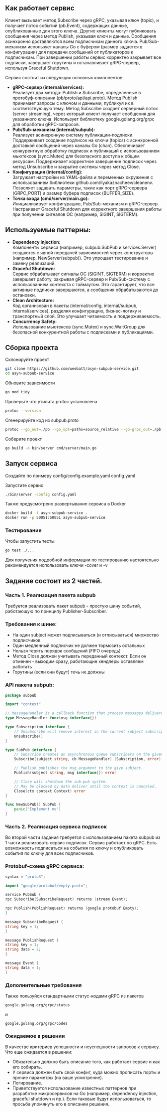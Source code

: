 ## Как работает сервис
Клиент вызывает метод Subscribe через gRPC, указывая ключ (topic), и получает поток событий (pb.Event), содержащих данные, опубликованные для этого ключа.
Другие клиенты могут публиковать сообщения через метод Publish, указывая ключ и данные. Сообщения асинхронно доставляются всем подписчикам данного ключа.
Pub/Sub-механизм использует каналы Go с буфером (размер задается в конфигурации) для передачи сообщений от публикаторов к подписчикам.
При завершении работы сервис корректно закрывает все подписки, завершает горутины и останавливает gRPC-сервер, используя Graceful Shutdown.

Сервис состоит из следующих основных компонентов:

- **gRPC-сервер (internal/services):**\
Реализует два метода: Publish и Subscribe, определенные в протобуф-описании (pb/proto/api/api.proto).
Метод Publish принимает запросы с ключом и данными, публикуя их в соответствующую тему.
Метод Subscribe создает серверный поток (server streaming), через который клиент получает сообщения для указанного ключа.
Использует библиотеку google.golang.org/grpc для обработки gRPC-запросов.
- **Pub/Sub-механизм (internal/subpub):**\
Реализует асинхронную систему публикации-подписки.
Поддерживает создание подписок на ключи (topics) с асинхронной доставкой сообщений через каналы Go (chan).
Обеспечивает конкурентную обработку подписок и публикаций с использованием мьютексов (sync.Mutex) для безопасного доступа к общим ресурсам.
Поддерживает корректное завершение подписок через метод Unsubscribe и закрытие системы через метод Close.
- **Конфигурация (internal/config):**\
Загружает настройки из YAML-файла и переменных окружения с использованием библиотеки github.com/ilyakaznacheev/cleanenv.
Позволяет задавать параметры, такие как порт gRPC-сервера (GRPC_PORT) и размер буфера подписок (BUFFER_SIZE).
- **Точка входа (cmd/server/main.go):**\
Инициализирует конфигурацию, Pub/Sub-механизм и gRPC-сервер.
Настраивает Graceful Shutdown для корректного завершения работы при получении сигналов ОС (например, SIGINT, SIGTERM).

## Используемые паттерны:

- **Dependency Injection:**\
Компоненты сервиса (например, subpub.SubPub и services.Server) создаются с явной передачей зависимостей через конструкторы (например, NewServer(subpub)). Это упрощает тестирование и замену реализаций.
- **Graceful Shutdown:**\
Сервис обрабатывает сигналы ОС (SIGINT, SIGTERM) и корректно завершает работу, закрывая gRPC-сервер и Pub/Sub-систему с использованием контекста с таймаутом. Это гарантирует, что все активные подписки завершаются, а сообщения обрабатываются до остановки.
- **Clean Architecture:**\
Код организован в пакеты (internal/config, internal/subpub, internal/services), разделяя конфигурацию, бизнес-логику и транспортный слой. Это улучшает читаемость и поддерживаемость.
- **Concurrency Safety:**\
Использование мьютексов (sync.Mutex) и sync.WaitGroup для безопасной конкурентной работы с подписками и публикациями.

## Сборка проекта

Склонируйте проект
```bash
git clone https://github.com/weebatt/asyn-subpub-service.git
cd asyn-subpub-service
```

Обновите зависимости 
```bash
go mod tidy
```

Проверьте что утилита protoc установлена
```bash
protoc --version
```

Сгенерируйте код из subpub.proto 
```bash
protoc --go_out=./pb --go_opt=paths=source_relative --go-grpc_out=./pb  --go-grpc_opt=paths=source_relative ./proto/api/*proto
```

Соберите проект
```bash
go build -o bin/server cmd/server/main.go
```

##  Запуск сервиса
Создайте по примеру config/config.example.yaml config.yaml 

Запустите сервис
```bash
./bin/server -config config.yaml
```

Также предусмотрено развертывание сервиса в Docker
```bash
docker build -t asyn-subpub-service .
docker run -p 50051:50051 asyn-subpub-service
```

### Тестирование

Чтобы запустить тесты 
```bash 
go test ./...
```
Для получения подробной информации по тестированию настоятельно рекомендуется использовать ключи -cover и -v

## Задание состоит из 2 частей.

### Часть 1. Реализация пакета subpub

Требуется реализовать пакет subpub - простую шину событий, работающую по принципу Publisher-Subscriber.

### Требования к шине:
- На один subject может подписываться (и отписываться) множество подписчиков
- Один медленный подписчик не должен тормозить остальных
- Нельзя терять порядок сообщений (FIFO очередь)
- Метод Close должен учитывать переданный контекст. Если он отменен - выходим сразу, работающие хендлеры оставляем работать
- Горутины (если они будут) течь не должны

### API пакета subpub:

```go
package subpub

import "context"

// MessageHandler is a callback function that process massages delivered to subscribers.
type MessageHandler func(msg interface{})

type Subscription interface {
	// Unsubscribe will remove interest in the current subject subscription is for. 
	Unsubscribe()
}

type SubPub interface {
	// Subscribe creates an asynchronous queue subscribers on the given subject. 
	Subscribe(subject string, cb MessageHandler) (Subscription, error)

	// Publish publishes the msg argument to the give subject.  
	Publish(subject string, msg interface{}) error

	// Close will shutdown the sub-pub system.
	// May be blocked by data deliver until the context is canceled. 
	Close(ctx context.Context) error
}

func NewSubPub() SubPub {
	panic("Implement me")
}
```

### Часть 2. Реализация сервиса подписок
Во второй части задания требуется с использованием 
пакета subpub из 1 части реализовать сервис подписок. 
Сервис работает по gRPC. Есть возможность подписаться 
на события по ключу и опубликовать события по ключу для всех подписчиков.
         
### Protobuf-схема gRPC сервиса:
```go
syntax = "proto3";

import "google/protobuf/empty.proto";

service PubSub {
rpc Subscribe(SubscribeRequest) returns (stream Event);

rpc Publish(PublishRequest) returns (google.protobuf.Empty);
}

message SubscribeRequest {
string key = 1;
}

message PublishRequest {
string key = 1;
string data = 2;
}

message Event {
string data = 1;
}
```
### Дополнительные требования
Также пользуйся стандартными статус-кодами gRPC из пакетов
```aiignore
google.golang.org/grpc/status
```
и
```aiignore
google.golang.org/grpc/codes
```

### Ожидаемое в решении
В качестве критериев успешности и неуспешности запросов к сервису.\
Что еще ожидается в решении:
- Обязательно должно быть описание того, как работает сервис и как его собирать.
- У сервиса должен быть свой конфиг, куда можно прописать порты и прочие параметры (на ваше усмотрение).
- Логирование.
- Приветствуется использование известных паттернов при разработке микросервисов на Go (например, dependency injection, graceful shutdown и пр.). Если таковые будут
  использоваться, то просьба упомянуть его в описании решения.

